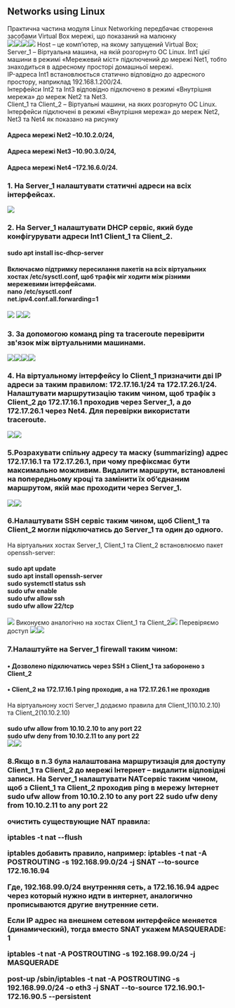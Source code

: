 <h2>Networks using Linux</h2>
<head>
Практична частина модуля Linux Networking  передбачає створення засобами Virtual Box мережі, що показаний на малюнку
</br><img src="https://github.com/korotetskiy/img/blob/main/n1.png"><img src="https://github.com/korotetskiy/img/blob/main/n1-1.png"><img src="https://github.com/korotetskiy/img/blob/main/n1-2.png"><img src="https://github.com/korotetskiy/img/blob/main/n1-3.png">
Host – це комп’ютер, на якому запущений Virtual Box;</br>
Server_1  – Віртуальна машина, на якій розгорнуто ОС Linux. Int1 цієї машини в режимі «Мережевий міст» підключений до мережі Net1, тобто знаходиться в адресному просторі  домашньої  мережі.</br>
IP-адреса  Int1  встановлюється  статично  відповідно  до адресного  простору,  наприклад  192.168.1.200/24.</br>  
Iнтерфейси  Int2  та  Int3  відповідно підключено в режимі «Внутрішня мережа» до мереж Net2 та Net3.</br>
Client_1 та Client_2 – Віртуальні машини, на яких розгорнуто ОС Linux. </br> 
Інтерфейси  підключені  в  режимі «Внутрішня мережа» до мереж Net2, Net3 та Net4 як показано на рисунку</br>
<h4>Адреса  мережі Net2 –10.10.2.0/24,</h4>
<h4>Адреса мережі  Net3 –10.90.3.0/24,</h4>
<h4>Адреса мережі Net4 –172.16.6.0/24.</h4>
<h3>1. На Server_1 налаштувати статичні адреси на всіх інтерфейсах.</h3><img src="https://github.com/korotetskiy/img/blob/main/n2.png">
<h3>2. На  Server_1  налаштувати  DHCP  сервіс,  який  буде  конфігурувати  адреси  Int1 Client_1 та Client_2.
</h3><h4>sudo apt install isc-dhcp-server</h4>
<h4>Включаємо підтримку пересилання пакетів на всіх віртуальних хостах /etc/sysctl.conf, щоб трафік міг ходити між різними мережевими інтерфейсами.<br>
nano /etc/sysctl.conf<br>	
net.ipv4.conf.all.forwarding=1</h4><img src="https://github.com/korotetskiy/img/blob/main/n3-dhcp.png"> </h3><img src="https://github.com/korotetskiy/img/blob/main/n3-dhcp2.png"></h3><img src="https://github.com/korotetskiy/img/blob/main/n4-DHCP.png">
<h3>3. За  допомогою  команд  ping  та  traceroute перевірити  зв'язок  між  віртуальними машинами.</h3><img src="https://github.com/korotetskiy/img/blob/main/n1-ping.png"><img src="https://github.com/korotetskiy/img/blob/main/n1-2- ping.png"><img src="https://github.com/korotetskiy/img/blob/main/n3-dhcp-cl1.png"><img src="https://github.com/korotetskiy/img/blob/main/n1-trace.png">
<h3>4. На  віртуальному  інтерфейсу  lo Client_1 призначити дві ІР  адреси  за  таким правилом:  172.17.16.1/24 та 172.17.26.1/24.  Налаштувати  маршрутизацію таким чином, щоб трафік з Client_2 до 172.17.16.1 проходив через Server_1, а до 172.17.26.1 через Net4. Для перевірки використати traceroute.</h3><img src="https://github.com/korotetskiy/img/blob/main/n4.png"><img src="https://github.com/korotetskiy/img/blob/main/n4-1.png">
<h3>5.Розрахувати  спільну  адресу  та  маску  (summarizing) адрес  172.17.16.1 та 172.17.26.1,  при  чому префіксмає  бути  максимально  можливим.  Видалити маршрути,  встановлені  на  попередньому  кроці  та  замінити  їх  об’єднаним маршрутом, якій має проходити через Server_1.</h3><img src="https://github.com/korotetskiy/img/blob/main/n5.png"><img src="https://github.com/korotetskiy/img/blob/main/n5-3.png">
<h3>6.Налаштувати  SSH  сервіс  таким  чином,  щоб  Client_1  та  Client_2  могли підключатись до Server_1 та один до одного.</h3> 
На віртуальних хостах Server_1, Client_1 та Client_2  встановлюємо пакет openssh-server:</br>
<h4>sudo apt update</br>
sudo apt install openssh-server</br>
sudo systemctl status ssh</br>
sudo ufw enable</br>
sudo ufw allow ssh</br>
sudo ufw allow 22/tcp</h4>
<img src="https://github.com/korotetskiy/img/blob/main/n6-4.png">
Виконуємо аналогічно на хостах Client_1 та Client_2<img src="https://github.com/korotetskiy/img/blob/main/n6-5.jpg"> 
Перевіряємо доступ <img src="https://github.com/korotetskiy/img/blob/main/n6-6.png"><img src="https://github.com/korotetskiy/img/blob/main/n6-8.png">   
<h3>7.Налаштуйте на Server_1 firewall таким чином:</h3>
<h4>• Дозволено підключатись через SSH з Client_1 та заборонено з Client_2</h4>
<h4>• Client_2 на 172.17.16.1 ping  проходив, а на 172.17.26.1 не проходив</h4>
На віртуальнону хостi Server_1 додаємо правила для Client_1(10.10.2.10) та Client_2(10.10.2.10)</br>
<h4>sudo ufw allow from 10.10.2.10 to any port 22</br>
sudo ufw deny from 10.10.2.11 to any port 22</br>
<img src="https://github.com/korotetskiy/img/blob/main/n7-0.png"><img src="https://github.com/korotetskiy/img/blob/main/n7-2.png">
	


<h3>8.Якщо в п.3 була налаштована маршрутизація для доступу Client_1 та Client_2 до мережі  Інтернет – видалити  відповідні  записи.  На Server_1 налаштувати NATсервіс таким чином, щоб з Client_1 та Client_2 проходив ping в мережу Інтернет
sudo ufw allow from 10.10.2.10 to any port 22
sudo ufw deny from 10.10.2.11 to any port 22


очистить существующие NAT правила:
	
iptables -t nat --flush


iptables добавить правило, например:
iptables -t nat -A POSTROUTING -s 192.168.99.0/24 -j SNAT --to-source 172.16.16.94

Где, 192.168.99.0/24 внутренняя сеть, а 172.16.16.94 адрес через который нужно идти в интернет, аналогично прописываются другие внутренние сети.

Если IP адрес на внешнем сетевом интерфейсе меняется (динамический), тогда вместо SNAT укажем MASQUERADE:
1
	
iptables -t nat -A POSTROUTING -s 192.168.99.0/24 -j MASQUERADE


post-up /sbin/iptables -t nat -A POSTROUTING -s 192.168.99.0/24 -o eth3 -j SNAT --to-source 172.16.90.1-172.16.90.5 --persistent

